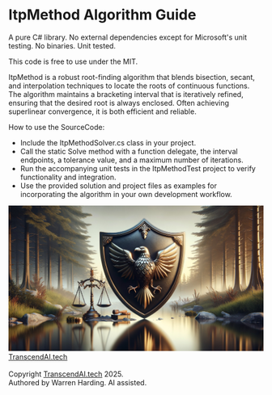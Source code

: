 
# ItpMethod Algorithm Guide

A pure C# library. No external dependencies except for Microsoft's unit testing. No binaries. Unit tested.

This code is free to use under the MIT.

ItpMethod is a robust root-finding algorithm that blends bisection, secant, and interpolation techniques to locate the roots of continuous functions. The algorithm maintains a bracketing interval that is iteratively refined, ensuring that the desired root is always enclosed. Often achieving superlinear convergence, it is both efficient and reliable.

How to use the SourceCode:
- Include the ItpMethodSolver.cs class in your project.
- Call the static Solve method with a function delegate, the interval endpoints, a tolerance value, and a maximum number of iterations.
- Run the accompanying unit tests in the ItpMethodTest project to verify functionality and integration.
- Use the provided solution and project files as examples for incorporating the algorithm in your own development workflow.

![AI Image](aiimage.jpg)
[TranscendAI.tech](https://TranscendAI.tech)<br>
<br>
Copyright [TranscendAI.tech](https://TranscendAI.tech) 2025.</br>
Authored by Warren Harding. AI assisted.
